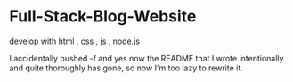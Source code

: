 # Full-Stack-Blog-Website
develop with html , css , js , node.js

I accidentally pushed -f and yes now the README that I wrote intentionally and quite thoroughly has gone, so now I'm too lazy to rewrite it.
